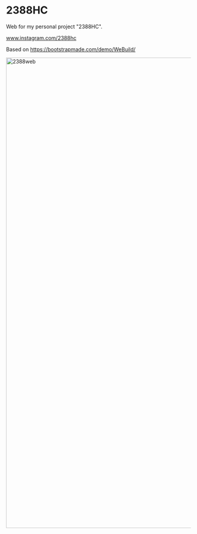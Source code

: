 # 2388HC

Web for my personal project "2388HC".

www.instagram.com/2388hc

Based on https://bootstrapmade.com/demo/WeBuild/

<img width="1280" alt="2388web" src="https://user-images.githubusercontent.com/83543601/172185766-48c450dd-0b33-4ceb-8300-b4c6b31c9300.png">
